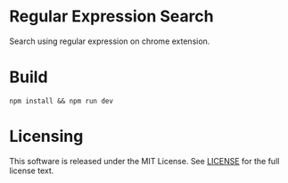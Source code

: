 Regular Expression Search
=========================
Search using regular expression on chrome extension.

Build
=====
```
npm install && npm run dev
```

Licensing
=========
This software is released under the MIT License. See [LICENSE](LICENSE) for the full license text.

